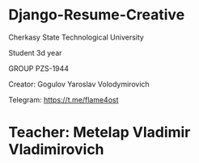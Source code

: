 # Django-Resume-Creative

 Cherkasy State Technological University  
 
 Student 3d year  
 
 GROUP PZS-1944  
 
 Creator: Gogulov Yaroslav Volodymirovich
 
 Telegram: https://t.me/flame4ost  
 
 # Teacher: Metelap Vladimir Vladimirovich
